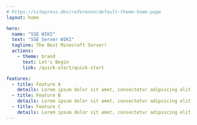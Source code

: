 ```yaml
---
# https://vitepress.dev/reference/default-theme-home-page
layout: home

hero:
  name: "SSE WIKI"
  text: "SSE Server WIKI"
  tagline: The Best Minecraft Server!
  actions:
    - theme: brand
      text: Let's Begin
      link: /quick-start/quick-start

features:
  - title: Feature A
    details: Lorem ipsum dolor sit amet, consectetur adipiscing elit
  - title: Feature B
    details: Lorem ipsum dolor sit amet, consectetur adipiscing elit
  - title: Feature C
    details: Lorem ipsum dolor sit amet, consectetur adipiscing elit
---
```


